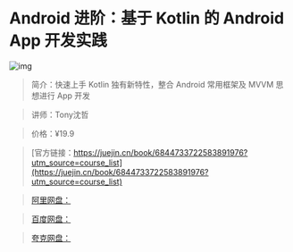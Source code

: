 # Android 进阶：基于 Kotlin 的 Android App 开发实践

![img](../../assets/167bd17a51160738~tplv-t2oaga2asx-no-mark:280:280:200:280.png)

> 简介：快速上手 Kotlin 独有新特性，整合 Android 常用框架及 MVVM 思想进行 App 开发

> 讲师：Tony沈哲

> 价格：¥19.9

> [官方链接：https://juejin.cn/book/6844733722583891976?utm_source=course_list](https://juejin.cn/book/6844733722583891976?utm_source=course_list)

> [阿里网盘：]()

> [百度网盘：]()

> [夸克网盘：]()
